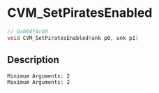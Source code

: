 # CVM_SetPiratesEnabled
```c
// 0x004f4c60
void CVM_SetPiratesEnabled(unk p0, unk p1)
```
## Description
```
Minimum Arguments: 2
Maximum Arguments: 2
```
